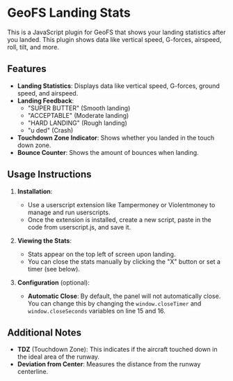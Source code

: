 # GeoFS Landing Stats

This is a JavaScript plugin for GeoFS that shows your landing statistics after you landed. This plugin shows data like vertical speed, G-forces, airspeed, roll, tilt, and more.

## Features

- **Landing Statistics**: Displays data like vertical speed, G-forces, ground speed, and airspeed.
- **Landing Feedback**:
  - "SUPER BUTTER" (Smooth landing)
  - "ACCEPTABLE" (Moderate landing)
  - "HARD LANDING" (Rough landing)
  - "u ded" (Crash)
- **Touchdown Zone Indicator**: Shows whether you landed in the touch down zone.
- **Bounce Counter**: Shows the amount of bounces when landing.

## Usage Instructions

1. **Installation**:
   - Use a userscript extension like Tampermoney or Violentmoney to manage and run userscripts.
   - Once the extension is installed, create a new script, paste in the code from userscript.js, and save it.

2. **Viewing the Stats**:
   - Stats appear on the top left of screen upon landing.
   - You can close the stats manually by clicking the "X" button or set a timer (see below).

3. **Configuration** (optional):
   - **Automatic Close**: By default, the panel will not automatically close. You can change this by changing the `window.closeTimer` and `window.closeSeconds` variables on line 15 and 16.

## Additional Notes

- **TDZ** (Touchdown Zone): This indicates if the aircraft touched down in the ideal area of the runway.
- **Deviation from Center**: Measures the distance from the runway centerline.
